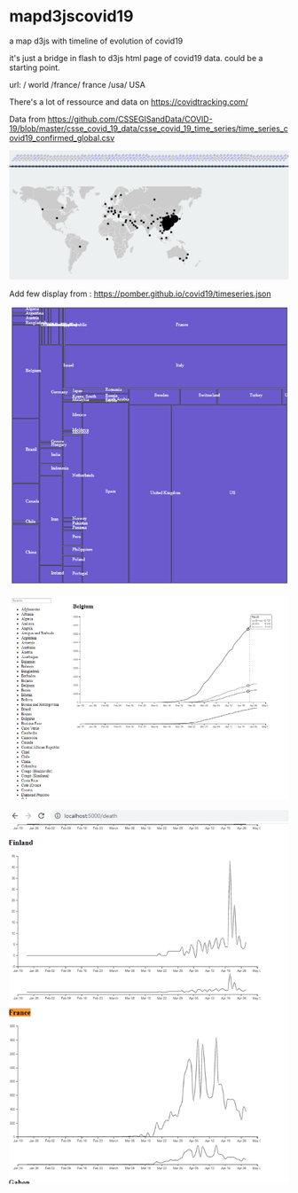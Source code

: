 # mapd3jscovid19
a map d3js with timeline of evolution of covid19

it's just a bridge in flash to d3js html page of covid19 data. 
could be a starting point.

url:
/ world
/france/  france 
/usa/     USA

There's a lot of ressource and data on 
https://covidtracking.com/


Data from 
 https://github.com/CSSEGISandData/COVID-19/blob/master/csse_covid_19_data/csse_covid_19_time_series/time_series_covid19_confirmed_global.csv


[![video](screenshot.png)](https://youtu.be/xL2MTCgiKwM)


Add few display from : 
https://pomber.github.io/covid19/timeseries.json


![Treemap of death categorize by country](treemap.png)

![Display case/ death .. by country](bycountry.png)

![Display evolution of death by day ](deathbyday.png)


